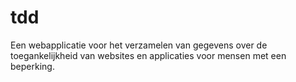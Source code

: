 # tdd
Een webapplicatie voor het verzamelen van gegevens over de toegankelijkheid van websites en applicaties voor mensen met een beperking.
